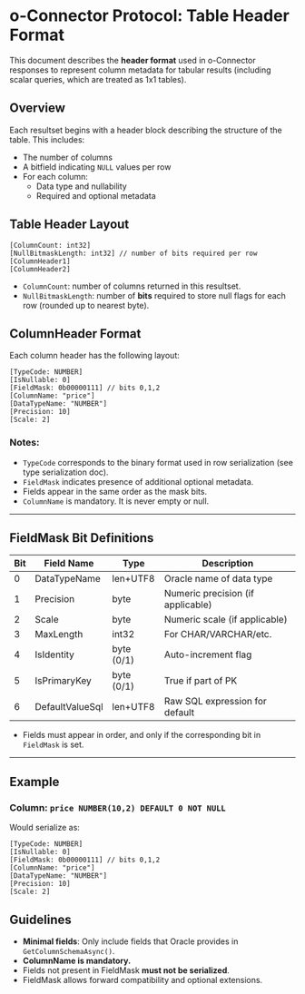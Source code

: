 # o-Connector Protocol: Table Header Format

This document describes the **header format** used in o-Connector responses to represent column metadata for tabular results (including scalar queries, which are treated as 1x1 tables).
## Overview

Each resultset begins with a header block describing the structure of the table. This includes:

- The number of columns
- A bitfield indicating `NULL` values per row
- For each column:
  - Data type and nullability
  - Required and optional metadata
## Table Header Layout

```
[ColumnCount: int32]  
[NullBitmaskLength: int32] // number of bits required per row  
[ColumnHeader1]  
[ColumnHeader2]
```

- `ColumnCount`: number of columns returned in this resultset.
- `NullBitmaskLength`: number of **bits** required to store null flags for each row (rounded up to nearest byte).

## ColumnHeader Format

Each column header has the following layout:

```
[TypeCode: NUMBER]  
[IsNullable: 0]  
[FieldMask: 0b00000111] // bits 0,1,2  
[ColumnName: "price"]  
[DataTypeName: "NUMBER"]  
[Precision: 10]  
[Scale: 2]
```
### Notes:

- `TypeCode` corresponds to the binary format used in row serialization (see type serialization doc).
- `FieldMask` indicates presence of additional optional metadata.
- Fields appear in the same order as the mask bits.
- `ColumnName` is mandatory. It is never empty or null.

---

## FieldMask Bit Definitions

| Bit | Field Name      | Type       | Description                       |
| --- | --------------- | ---------- | --------------------------------- |
| 0   | DataTypeName    | len+UTF8   | Oracle name of data type          |
| 1   | Precision       | byte       | Numeric precision (if applicable) |
| 2   | Scale           | byte       | Numeric scale (if applicable)     |
| 3   | MaxLength       | int32      | For CHAR/VARCHAR/etc.             |
| 4   | IsIdentity      | byte (0/1) | Auto-increment flag               |
| 5   | IsPrimaryKey    | byte (0/1) | True if part of PK                |
| 6   | DefaultValueSql | len+UTF8   | Raw SQL expression for default    |
- Fields must appear in order, and only if the corresponding bit in `FieldMask` is set.

---

## Example

### Column: `price NUMBER(10,2) DEFAULT 0 NOT NULL`

Would serialize as:

```
[TypeCode: NUMBER]  
[IsNullable: 0]  
[FieldMask: 0b00000111] // bits 0,1,2  
[ColumnName: "price"]  
[DataTypeName: "NUMBER"]  
[Precision: 10]  
[Scale: 2]
```
## Guidelines

- **Minimal fields**: Only include fields that Oracle provides in `GetColumnSchemaAsync()`.
- **ColumnName is mandatory.**
- Fields not present in FieldMask **must not be serialized**.
- FieldMask allows forward compatibility and optional extensions.

